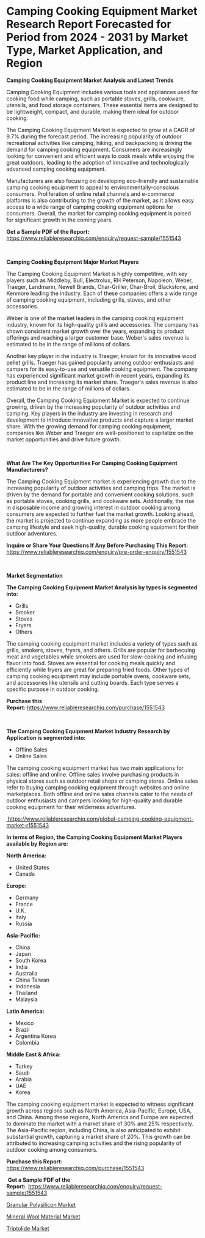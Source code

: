 <p><h1>Camping Cooking Equipment Market Research Report Forecasted for Period from 2024 -  2031 by Market Type, Market Application, and Region</h1></p><p><strong>Camping Cooking Equipment Market Analysis and Latest Trends</strong></p>
<p><p>Camping Cooking Equipment includes various tools and appliances used for cooking food while camping, such as portable stoves, grills, cookware, utensils, and food storage containers. These essential items are designed to be lightweight, compact, and durable, making them ideal for outdoor cooking.</p><p>The Camping Cooking Equipment Market is expected to grow at a CAGR of 9.7% during the forecast period. The increasing popularity of outdoor recreational activities like camping, hiking, and backpacking is driving the demand for camping cooking equipment. Consumers are increasingly looking for convenient and efficient ways to cook meals while enjoying the great outdoors, leading to the adoption of innovative and technologically advanced camping cooking equipment.</p><p>Manufacturers are also focusing on developing eco-friendly and sustainable camping cooking equipment to appeal to environmentally-conscious consumers. Proliferation of online retail channels and e-commerce platforms is also contributing to the growth of the market, as it allows easy access to a wide range of camping cooking equipment options for consumers. Overall, the market for camping cooking equipment is poised for significant growth in the coming years.</p></p>
<p><strong>Get a Sample PDF of the Report:&nbsp;</strong> <a href="https://www.reliableresearchiq.com/enquiry/request-sample/1551543">https://www.reliableresearchiq.com/enquiry/request-sample/1551543</a></p>
<p>&nbsp;</p>
<p><strong>Camping Cooking Equipment Major Market Players</strong></p>
<p><p>The Camping Cooking Equipment Market is highly competitive, with key players such as Middleby, Bull, Electrolux, RH Peterson, Napoleon, Weber, Traeger, Landmann, Newell Brands, Char-Griller, Char-Broil, Blackstone, and Kenmore leading the industry. Each of these companies offers a wide range of camping cooking equipment, including grills, stoves, and other accessories.</p><p>Weber is one of the market leaders in the camping cooking equipment industry, known for its high-quality grills and accessories. The company has shown consistent market growth over the years, expanding its product offerings and reaching a larger customer base. Weber's sales revenue is estimated to be in the range of millions of dollars.</p><p>Another key player in the industry is Traeger, known for its innovative wood pellet grills. Traeger has gained popularity among outdoor enthusiasts and campers for its easy-to-use and versatile cooking equipment. The company has experienced significant market growth in recent years, expanding its product line and increasing its market share. Traeger's sales revenue is also estimated to be in the range of millions of dollars.</p><p>Overall, the Camping Cooking Equipment Market is expected to continue growing, driven by the increasing popularity of outdoor activities and camping. Key players in the industry are investing in research and development to introduce innovative products and capture a larger market share. With the growing demand for camping cooking equipment, companies like Weber and Traeger are well-positioned to capitalize on the market opportunities and drive future growth.</p></p>
<p>&nbsp;</p>
<p><strong>What Are The Key Opportunities For Camping Cooking Equipment Manufacturers?</strong></p>
<p><p>The Camping Cooking Equipment market is experiencing growth due to the increasing popularity of outdoor activities and camping trips. The market is driven by the demand for portable and convenient cooking solutions, such as portable stoves, cooking grills, and cookware sets. Additionally, the rise in disposable income and growing interest in outdoor cooking among consumers are expected to further fuel the market growth. Looking ahead, the market is projected to continue expanding as more people embrace the camping lifestyle and seek high-quality, durable cooking equipment for their outdoor adventures.</p></p>
<p><strong>Inquire or Share Your Questions If Any Before Purchasing This Report:</strong> <a href="https://www.reliableresearchiq.com/enquiry/pre-order-enquiry/1551543">https://www.reliableresearchiq.com/enquiry/pre-order-enquiry/1551543</a></p>
<p>&nbsp;</p>
<p><strong>Market Segmentation</strong></p>
<p><strong>The Camping Cooking Equipment Market Analysis by types is segmented into:</strong></p>
<p><ul><li>Grills</li><li>Smoker</li><li>Stoves</li><li>Fryers</li><li>Others</li></ul></p>
<p><p>The camping cooking equipment market includes a variety of types such as grills, smokers, stoves, fryers, and others. Grills are popular for barbecuing meat and vegetables while smokers are used for slow-cooking and infusing flavor into food. Stoves are essential for cooking meals quickly and efficiently while fryers are great for preparing fried foods. Other types of camping cooking equipment may include portable ovens, cookware sets, and accessories like utensils and cutting boards. Each type serves a specific purpose in outdoor cooking.</p></p>
<p><strong>Purchase this Report:&nbsp;</strong><a href="https://www.reliableresearchiq.com/purchase/1551543">https://www.reliableresearchiq.com/purchase/1551543</a></p>
<p>&nbsp;</p>
<p><strong>The Camping Cooking Equipment Market Industry Research by Application is segmented into:</strong></p>
<p><ul><li>Offline Sales</li><li>Online Sales</li></ul></p>
<p><p>The camping cooking equipment market has two main applications for sales: offline and online. Offline sales involve purchasing products in physical stores such as outdoor retail shops or camping stores. Online sales refer to buying camping cooking equipment through websites and online marketplaces. Both offline and online sales channels cater to the needs of outdoor enthusiasts and campers looking for high-quality and durable cooking equipment for their wilderness adventures.</p></p>
<p><a href="https://www.reliableresearchiq.com/global-camping-cooking-equipment-market-r1551543">&nbsp;https://www.reliableresearchiq.com/global-camping-cooking-equipment-market-r1551543</a></p>
<p><strong>In terms of Region, the Camping Cooking Equipment Market Players available by Region are:</strong></p>
<p>
    <p> <strong> North America: </strong>
        <ul>
            <li>United States</li>
            <li>Canada</li>
        </ul>
        </p> 
    <p> <strong> Europe: </strong>
        <ul>
            <li>Germany</li>
            <li>France</li>
            <li>U.K.</li>
            <li>Italy</li>
            <li>Russia</li>
        </ul>
        </p> 
    <p> <strong> Asia-Pacific: </strong>
        <ul>
            <li>China</li>
            <li>Japan</li>
            <li>South Korea</li>
            <li>India</li>
            <li>Australia</li>
            <li>China Taiwan</li>
            <li>Indonesia</li>
            <li>Thailand</li>
            <li>Malaysia</li>
        </ul>
        </p> 
    <p> <strong> Latin America: </strong>
        <ul>
            <li>Mexico</li>
            <li>Brazil</li>
            <li>Argentina Korea</li>
            <li>Colombia</li>
        </ul>
        </p> 
    <p> <strong> Middle East & Africa: </strong>
        <ul>
            <li>Turkey</li>
            <li>Saudi</li>
            <li>Arabia</li>
            <li>UAE</li>
            <li>Korea</li>
        </ul>
    </p>
    </p>
<p><p>The camping cooking equipment market is expected to witness significant growth across regions such as North America, Asia-Pacific, Europe, USA, and China. Among these regions, North America and Europe are expected to dominate the market with a market share of 30% and 25% respectively. The Asia-Pacific region, including China, is also anticipated to exhibit substantial growth, capturing a market share of 20%. This growth can be attributed to increasing camping activities and the rising popularity of outdoor cooking among consumers.</p></p>
<p><strong>Purchase this Report: </strong><a href="https://www.reliableresearchiq.com/purchase/1551543">https://www.reliableresearchiq.com/purchase/1551543</a></p>
<p>&nbsp;<strong>Get a Sample PDF of the Report:&nbsp;&nbsp;</strong><a href="https://www.reliableresearchiq.com/enquiry/request-sample/1551543">https://www.reliableresearchiq.com/enquiry/request-sample/1551543</a></p>
<p><strong></strong></p>
<p><p><a href="https://medium.com/@felipestehr/granular-polysilicon-market-size-growth-trends-statistics-forecasts-2024-2031-b2f23d58a0e4">Granular Polysilicon Market</a></p><p><a href="https://medium.com/@babymorar/future-trends-in-global-mineral-wool-material-market-market-insights-and-analysis-from-2024-to-0b0730dcc5cb">Mineral Wool Material Market</a></p><p><a href="https://medium.com/@billyrice626/triptolide-market-trends-and-analysis-opportunities-and-challenges-for-future-growth-2024-ecde538830ba">Triptolide Market</a></p></p>